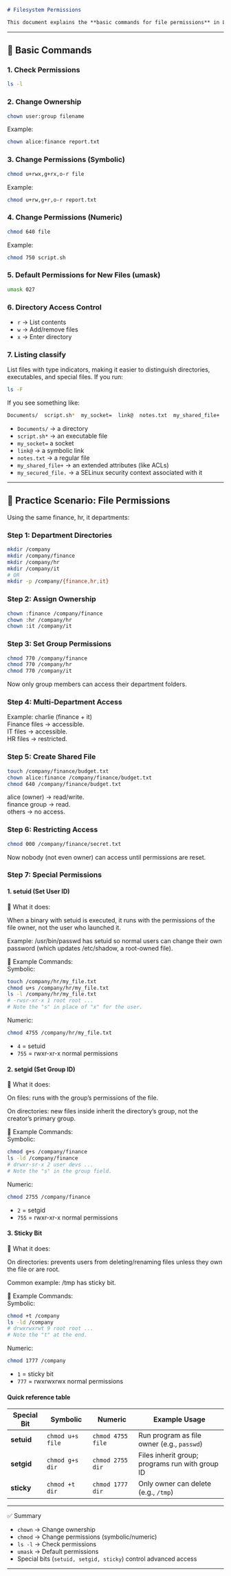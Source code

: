 ```markdown
# Filesystem Permissions

This document explains the **basic commands for file permissions** in Linux, with a practice scenario based on the company’s user/group setup.
```
---   

## 🔑 Basic Commands

### 1. Check Permissions
```bash
ls -l
```

### 2. Change Ownership
```bash
chown user:group filename
```

Example:
```bash
chown alice:finance report.txt
```

### 3. Change Permissions (Symbolic)
```bash
chmod u+rwx,g+rx,o-r file
```

Example:
```bash
chmod u+rw,g+r,o-r report.txt
```

### 4. Change Permissions (Numeric)
```bash
chmod 640 file
```
Example:

```bash
chmod 750 script.sh
```

### 5. Default Permissions for New Files (umask)
```bash
umask 027
```

### 6. Directory Access Control
* `r` → List contents
* `w` → Add/remove files
* `x` → Enter directory


### 7. Listing classify
List files with type indicators, making it easier to distinguish directories, executables, and special files. If you run:
```bash
ls -F
```

If you see something like:
```bash
Documents/  script.sh*  my_socket=  link@  notes.txt  my_shared_file+  my_secured_file.
```

- `Documents/` → a directory
- `script.sh*` → an executable file
- `my_socket=` a socket
- `link@` → a symbolic link
- `notes.txt` → a regular file
- `my_shared_file+` → an extended attributes (like ACLs)
- `my_secured_file.` → a SELinux security context associated with it

---

## 🏢 Practice Scenario: File Permissions
Using the same finance, hr, it departments:


### Step 1: Department Directories
```bash
mkdir /company
mkdir /company/finance
mkdir /company/hr
mkdir /company/it
# OR
mkdir -p /company/{finance,hr,it}
```


### Step 2: Assign Ownership
```bash
chown :finance /company/finance
chown :hr /company/hr
chown :it /company/it
```


### Step 3: Set Group Permissions
```bash
chmod 770 /company/finance
chmod 770 /company/hr
chmod 770 /company/it
```
Now only group members can access their department folders.


### Step 4: Multi-Department Access
Example: charlie (finance + it)  
Finance files → accessible.  
IT files → accessible.  
HR files → restricted.  


### Step 5: Create Shared File
```bash
touch /company/finance/budget.txt
chown alice:finance /company/finance/budget.txt
chmod 640 /company/finance/budget.txt
```
alice (owner) → read/write.  
finance group → read.  
others → no access.  


### Step 6: Restricting Access
```bash
chmod 000 /company/finance/secret.txt
```
Now nobody (not even owner) can access until permissions are reset.


### Step 7: Special Permissions
#### 1. setuid (Set User ID)
🔹 What it does:

When a binary with setuid is executed, it runs with the permissions of the file owner, not the user who launched it.

Example: /usr/bin/passwd has setuid so normal users can change their own password (which updates /etc/shadow, a root-owned file).

🔹 Example Commands:   
Symbolic:
```bash
touch /company/hr/my_file.txt
chmod u+s /company/hr/my_file.txt
ls -l /company/hr/my_file.txt
# -rwsr-xr-x 1 root root ...
# Note the "s" in place of "x" for the user.
```
Numeric:
```bash
chmod 4755 /company/hr/my_file.txt
```
* `4` = setuid
* `755` = rwxr-xr-x normal permissions

#### 2. setgid (Set Group ID)
🔹 What it does:

On files: runs with the group’s permissions of the file.

On directories: new files inside inherit the directory’s group, not the creator’s primary group.

🔹 Example Commands:   
Symbolic:
```bash
chmod g+s /company/finance
ls -ld /company/finance
# drwxr-sr-x 2 user devs ...
# Note the "s" in the group field.
```

Numeric:
```bash
chmod 2755 /company/finance
```
* `2` = setgid
* `755` = rwxr-xr-x normal permissions

#### 3. Sticky Bit
🔹 What it does:

On directories: prevents users from deleting/renaming files unless they own the file or are root.

Common example: /tmp has sticky bit.

🔹 Example Commands:   
Symbolic:
```bash
chmod +t /company
ls -ld /company
# drwxrwxrwt 9 root root ...
# Note the "t" at the end.
```

Numeric:
```bash
chmod 1777 /company
```
* `1` = sticky bit
* `777` = rwxrwxrwx normal permissions


#### Quick reference table
| Special Bit | Symbolic         | Numeric           | Example Usage                                   |
| ----------- | ---------------- | ----------------- | ----------------------------------------------- |
| **setuid**  | `chmod u+s file` | `chmod 4755 file` | Run program as file owner (e.g., `passwd`)      |
| **setgid**  | `chmod g+s dir`  | `chmod 2755 dir`  | Files inherit group; programs run with group ID |
| **sticky**  | `chmod +t dir`   | `chmod 1777 dir`  | Only owner can delete (e.g., `/tmp`)            |


---   


✅ Summary
* `chown` → Change ownership
* `chmod` → Change permissions (symbolic/numeric)
* `ls -l` → Check permissions
* `umask` → Default permissions
* Special bits (`setuid, setgid, sticky`) control advanced access
   
   
---